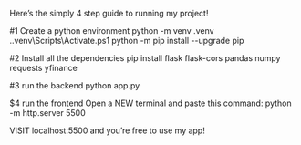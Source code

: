 Here’s the simply 4 step guide to running my project!

#1 Create a python environment
python -m venv .venv
.\.venv\Scripts\Activate.ps1
python -m pip install --upgrade pip


#2 Install all the dependencies
pip install flask flask-cors pandas numpy requests yfinance

#3 run the backend
python app.py

$4 run the frontend
Open a NEW terminal and paste this command: python -m http.server 5500

VISIT localhost:5500 and you’re free to use my app!
